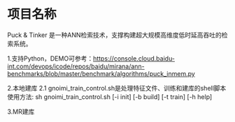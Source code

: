 # 项目名称

Puck & Tinker 是一种ANN检索技术，支撑构建超大规模高维度低时延高吞吐的检索系统。

1.支持Python，DEMO可参考：https://console.cloud.baidu-int.com/devops/icode/repos/baidu/mirana/ann-benchmarks/blob/master/benchmark/algorithms/puck_inmem.py

2.本地建库
    2.1 gnoimi_train_control.sh是处理特征文件、训练和建库的shell脚本
        使用方法: sh gnoimi_train_control.sh [-i init] [-b build] [-t train] [-h help]

3.MR建库 